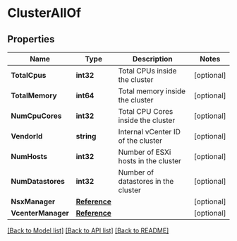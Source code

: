 # ClusterAllOf

## Properties

Name | Type | Description | Notes
------------ | ------------- | ------------- | -------------
**TotalCpus** | **int32** | Total CPUs inside the cluster | [optional] 
**TotalMemory** | **int64** | Total memory inside the cluster | [optional] 
**NumCpuCores** | **int32** | Total CPU Cores inside the cluster | [optional] 
**VendorId** | **string** | Internal vCenter ID of the cluster | [optional] 
**NumHosts** | **int32** | Number of ESXi hosts in the cluster | [optional] 
**NumDatastores** | **int32** | Number of datastores in the cluster | [optional] 
**NsxManager** | [**Reference**](Reference.md) |  | [optional] 
**VcenterManager** | [**Reference**](Reference.md) |  | [optional] 

[[Back to Model list]](../README.md#documentation-for-models) [[Back to API list]](../README.md#documentation-for-api-endpoints) [[Back to README]](../README.md)


